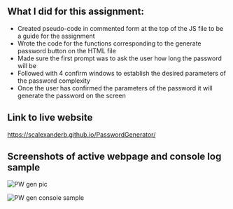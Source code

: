 ## What I did for this assignment:

* Created pseudo-code in commented form at the top of the JS file to be a guide for the assignment
* Wrote the code for the functions corresponding to the generate password button on the HTML file
* Made sure the first prompt was to ask the user how long the password will be
* Followed with 4 confirm windows to establish the desired parameters of the password complexity
* Once the user has confirmed the parameters of the password it will generate the password on the screen

## Link to live website

https://scalexanderb.github.io/PasswordGenerator/


## Screenshots of active webpage and console log sample

![PW gen pic](https://user-images.githubusercontent.com/88293666/132951223-febc0afc-9931-4d52-9afe-cd288143e066.PNG)

![PW gen console sample](https://user-images.githubusercontent.com/88293666/132951229-281df5ce-45fb-4e34-b799-aa319dce08c4.PNG)




